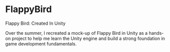 # FlappyBird
 Flappy Bird: Created In Unity

Over the summer, I recreated a mock-up of Flappy Bird in Unity as a hands-on project to help me learn the Unity engine and build a strong foundation in game development fundamentals.
